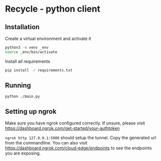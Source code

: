 # Recycle - python client

## Installation

Create a virtual environment and activate it
```bash
python3 -m venv _env
source _env/bin/activate
```

Install all requirements
```bash
pip install -r requirements.txt
```

## Running
`python ./main.py`

## Setting up ngrok
Make sure you have ngrok configured correctly. If unsure, please visit https://dashboard.ngrok.com/get-started/your-authtoken

`ngrok http 127.0.0.1:5000` should  setup the tunnel. Copy the generated url from the commandline.
You can also visit https://dashboard.ngrok.com/cloud-edge/endpoints to see the endpoints you are exposing.

